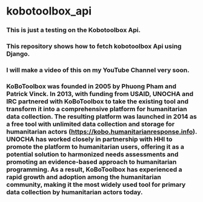 # kobotoolbox_api

### This is just a testing on the Kobotoolbox Api. 
### This repository shows how to fetch kobotoolbox Api using Django.
### I will make a video of this on my YouTube Channel very soon.

### KoBoToolbox was founded in 2005 by Phuong Pham and Patrick Vinck. In 2013, with funding from USAID, UNOCHA and IRC partnered with KoBoToolbox to take the existing tool and transform it into a comprehensive platform for humanitarian data collection. The resulting platform was launched in 2014 as a free tool with unlimited data collection and storage for humanitarian actors (https://kobo.humanitarianresponse.info). UNOCHA has worked closely in partnership with HHI to promote the platform to humanitarian users, offering it as a potential solution to harmonized needs assessments and promoting an evidence-based approach to humanitarian programming. As a result, KoBoToolbox has experienced a rapid growth and adoption among the humanitarian community, making it the most widely used tool for primary data collection by humanitarian actors today.
